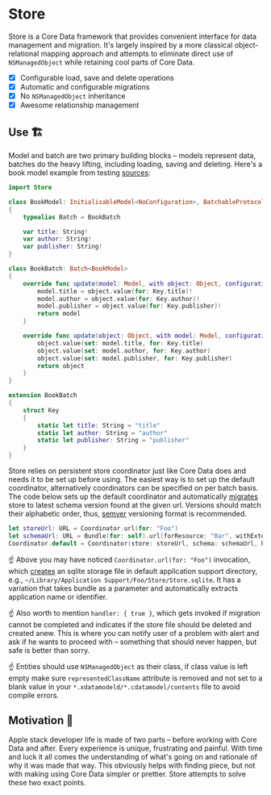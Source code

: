 # Store

Store is a Core Data framework that provides convenient interface for data management and migration. It's largely inspired by a more classical object-relational mapping approach and attempts to eliminate direct use of `NSManagedObject` while retaining cool parts of Core Data.

- [x] Configurable load, save and delete operations
- [x] Automatic and configurable migrations
- [x] No `NSManagedObject` inheritance
- [x] Awesome relationship management

## Use 🏗

Model and batch are two primary building blocks – models represent data, batches do the heavy lifting, including loading, saving and deleting. Here's a book model example from testing [sources](source/Testing/Model/Model.Book.swift):

```swift
import Store

class BookModel: InitialisableModel<NoConfiguration>, BatchableProtocol
{
    typealias Batch = BookBatch

    var title: String!
    var author: String!
    var publisher: String!
}

class BookBatch: Batch<BookModel>
{
    override func update(model: Model, with object: Object, configuration: Configuration? = nil) -> Model {
        model.title = object.value(for: Key.title)!
        model.author = object.value(for: Key.author)!
        model.publisher = object.value(for: Key.publisher)!
        return model
    }

    override func update(object: Object, with model: Model, configuration: Configuration? = nil) -> Object {
        object.value(set: model.title, for: Key.title)
        object.value(set: model.author, for: Key.author)
        object.value(set: model.publisher, for: Key.publisher)
        return object
    }
}

extension BookBatch
{
    struct Key
    {
        static let title: String = "title"
        static let author: String = "author"
        static let publisher: String = "publisher"
    }
}
```

Store relies on persistent store coordinator just like Core Data does and needs it to be set up before using. The easiest way is to set up the default coordinator, alternatively coordinators can be specified on per batch basis. The code below sets up the default coordinator and automatically [migrates](source/Store/Store.Coordinator.swift) store to latest schema version found at the given url. Versions should match their alphabetic order, thus, [semver](http://semver.org) versioning format is recommended.

```swift
let storeUrl: URL = Coordinator.url(for: "Foo")
let schemaUrl: URL = Bundle(for: self).url(forResource: "Bar", withExtension: "momd")!
Coordinator.default = Coordinator(store: storeUrl, schema: schemaUrl, handler: { true })!
```

☝️ Above you may have noticed `Coordinator.url(for: "Foo")` invocation, which [creates](source/Store/Store.Coordinator.swift) an sqlite storage file in default application support directory, e.g., `~/Library/Application Support/Foo/Store/Store.sqlite`. It has a variation that takes bundle as a parameter and automatically extracts application name or identifier.

☝️ Also worth to mention `handler: { true }`, which gets invoked if migration cannot be completed and indicates if the store file should be deleted and created anew. This is where you can notify user of a problem with alert and ask if he wants to proceed with – something that should never happen, but safe is better than sorry.

☝️ Entities should use `NSManagedObject` as their class, if class value is left empty make sure `representedClassName` attribute is removed and not set to a blank value in your `*.xdatamodeld/*.cdatamodel/contents` file to avoid compile errors.

## Motivation 🤔

Apple stack developer life is made of two parts – before working with Core Data and after. Every experience is unique, frustrating and painful. With time and luck it all comes the understanding of what's going on and rationale of why it was made that way. This obviously helps with finding piece, but not with making using Core Data simpler or prettier. Store attempts to solve these two exact points.